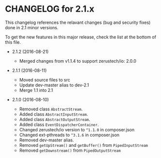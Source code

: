 CHANGELOG for 2.1.x
=====================

This changelog references the relavant changes (bug and security fixes) done in
2.1 minor versions.

To get the new features in this major release, check the list at the bottom of
this file.

* 2.1.2 (2016-08-21)
    * Merged changes from v1.1.4 to support zerustech/io: 2.0.0

* 2.1.1 (2016-08-11)
    * Moved source files to src
    * Update dev-master alias to dev-2.1
    * Merge 1.1 into 2.1

* 2.1.0 (2016-08-10)
    * Removed class ``AbstractStream``.
    * Added class ``AbstractInputStream``.
    * Added class ``AbstractOutputStream``.
    * Added class ``EventDispatcherContainer``.
    * Changed zerustech/io version to ``^1.1.0`` in composer.json
    * Changed ext-pthreads to ``^3.1.6`` in composer.json
    * Removed dev-master alias.
    * Removed ``getUpStream()`` and ``getBuffer()`` from ``PipedInputStream``
    * Removed ``getDownstream()`` from ``PipedOutputStream``
